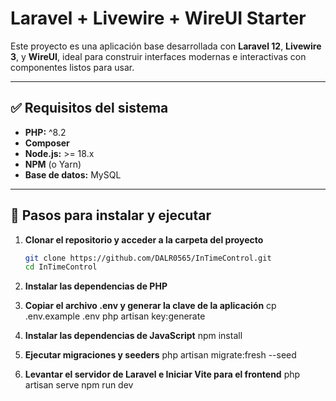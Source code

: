 # Laravel + Livewire + WireUI Starter

Este proyecto es una aplicación base desarrollada con **Laravel 12**, **Livewire 3**, y **WireUI**, ideal para construir interfaces modernas e interactivas con componentes listos para usar.

---

## ✅ Requisitos del sistema

- **PHP:** ^8.2
- **Composer**
- **Node.js:** >= 18.x
- **NPM** (o Yarn)
- **Base de datos:** MySQL

---

## 🚀 Pasos para instalar y ejecutar

1. **Clonar el repositorio y acceder a la carpeta del proyecto**

   ```bash
   git clone https://github.com/DALR0565/InTimeControl.git
   cd InTimeControl

2. **Instalar las dependencias de PHP**


3. **Copiar el archivo .env y generar la clave de la aplicación**
cp .env.example .env
php artisan key:generate

4. **Instalar las dependencias de JavaScript**
npm install

5. **Ejecutar migraciones y seeders**
php artisan migrate:fresh --seed

6. **Levantar el servidor de Laravel e Iniciar Vite para el frontend**
php artisan serve
npm run dev